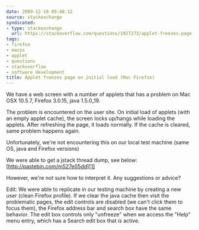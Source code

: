 ```yaml
---
date: 2009-12-18 09:48:12
source: stackexchange
syndicated:
- type: stackexchange
  url: https://stackoverflow.com/questions/1927273/applet-freezes-page-on-initial-load-mac-firefox
tags:
- firefox
- macos
- applet
- questions
- stackoverflow
- software development
title: Applet freezes page on initial load (Mac Firefox)
---
```


We have a web screen with a number of applets that has a problem on Mac OSX 10.5.7, Firefox 3.0.15, java 1.5.0_19. 

The problem is encountered on the user site.
On initial load of applets (with an empty applet cache), the screen locks up/hangs while loading the applets.
After refreshing the page, it loads normally. 
If the cache is cleared, same problem happens again.

Unfortunately, we're not encountering this on our local test machine (same OS, java and Firefox versions)

We were able to get a jstack thread dump, see below:
[http://pastebin.com/m527e05dd][1]

However, we're not sure how to interpret it. Any suggestions or advice?

Edit:
We were able to replicate in our testing machine by creating a new user (clean Firefox profile). If we clear the java cache then visit the problematic pages, the edit controls are disabled (we can't click them to focus them), the Firefox address bar and search box have the same behavior. The edit box controls only "unfreeze" when we access the "Help" menu entry, which has a Search edit box that *is* active.

  [1]: http://pastebin.com/m527e05dd